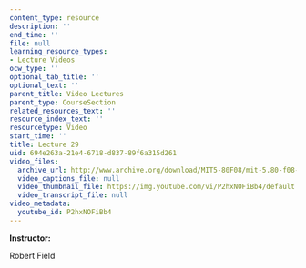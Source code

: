 ```yaml
---
content_type: resource
description: ''
end_time: ''
file: null
learning_resource_types:
- Lecture Videos
ocw_type: ''
optional_tab_title: ''
optional_text: ''
parent_title: Video Lectures
parent_type: CourseSection
related_resources_text: ''
resource_index_text: ''
resourcetype: Video
start_time: ''
title: Lecture 29
uid: 694e263a-21e4-6718-d837-89f6a315d261
video_files:
  archive_url: http://www.archive.org/download/MIT5-80F08/mit-5.80-f08-lec29_300k.mp4
  video_captions_file: null
  video_thumbnail_file: https://img.youtube.com/vi/P2hxNOFiBb4/default.jpg
  video_transcript_file: null
video_metadata:
  youtube_id: P2hxNOFiBb4
---
```


**Instructor:**

Robert Field



